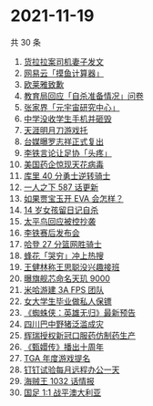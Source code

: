 # 2021-11-19

共 30 条

<!-- BEGIN -->
<!-- 最后更新时间 Fri Nov 19 2021 15:07:10 GMT+0800 (China Standard Time) -->

1. [货拉拉案司机妻子发文](https://www.zhihu.com/search?q=货拉拉案)
1. [网易云「摸鱼计算器」](https://www.zhihu.com/search?q=摸鱼计算器)
1. [欧莱雅致歉](https://www.zhihu.com/search?q=欧莱雅)
1. [教育局回应「自杀准备情况」问卷](https://www.zhihu.com/search?q=自杀问卷)
1. [张家界「元宇宙研究中心」](https://www.zhihu.com/search?q=元宇宙)
1. [中学没收学生手机并砸毁](https://www.zhihu.com/search?q=没收学生手机)
1. [天涯明月刀游戏托](https://www.zhihu.com/search?q=天涯明月刀)
1. [台媒曝罗志祥正式复出](https://www.zhihu.com/search?q=罗志祥)
1. [李铁言论让足协「头疼」](https://www.zhihu.com/search?q=李铁)
1. [美国药企惊现天花病毒](https://www.zhihu.com/search?q=天花)
1. [库里 40 分勇士逆转骑士](https://www.zhihu.com/search?q=勇士)
1. [一人之下 587 话更新](https://www.zhihu.com/search?q=一人之下)
1. [如果贾宝玉开 EVA 会怎样？](https://www.zhihu.com/search?q=贾宝玉)
1. [14 岁女孩留日记自杀](https://www.zhihu.com/search?q=14岁女孩自杀)
1. [太平鸟回应被控抄袭](https://www.zhihu.com/search?q=太平鸟)
1. [李铁赛后发布会](https://www.zhihu.com/search?q=李铁)
1. [哈登 27 分篮网胜骑士](https://www.zhihu.com/search?q=篮网)
1. [蜂花「哭穷」冲上热搜](https://www.zhihu.com/search?q=蜂花)
1. [王健林称王思聪没兴趣接班](https://www.zhihu.com/search?q=王健林)
1. [曝旗舰芯命名天玑 9000](https://www.zhihu.com/search?q=天玑9000)
1. [米哈游建 3A FPS 团队](https://www.zhihu.com/search?q=米哈游)
1. [女大学生毕业做私人保镖](https://www.zhihu.com/search?q=女大学生保镖)
1. [《蜘蛛侠：英雄无归》最新预告](https://www.zhihu.com/search?q=蜘蛛侠)
1. [四川巴中野猪泛滥成灾](https://www.zhihu.com/search?q=野猪成灾)
1. [辉瑞授权新冠口服药仿制药生产](https://www.zhihu.com/search?q=辉瑞)
1. [《甄嬛传》播出十周年](https://www.zhihu.com/search?q=甄嬛传十周年)
1. [TGA 年度游戏提名](https://www.zhihu.com/search?q=TGA)
1. [钉钉试验每月远程办公一天](https://www.zhihu.com/search?q=钉钉远程办公)
1. [海贼王 1032 话情报](https://www.zhihu.com/search?q=海贼王)
1. [国足 1:1 战平澳大利亚](https://www.zhihu.com/search?q=中国男足)

<!-- END -->
